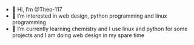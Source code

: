 - 👋 Hi, I’m @Theo-117
- 👀 I’m interested in web design, python programming and linux programming
- 🌱 I’m currently learning chemistry and I use linux and python for some projects and I am doing web design in my spare time


<!---
- 💞️ I’m looking to collaborate on ...
- 📫 How to reach me ...

Theo-117/Theo-117 is a ✨ special ✨ repository because its `README.md` (this file) appears on your GitHub profile.
You can click the Preview link to take a look at your changes.
--->
